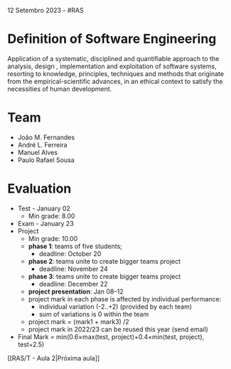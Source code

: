 12 Setembro 2023 - #RAS 

# Definition of Software Engineering
Application of a systematic, disciplined and quantifiable approach to the analysis, design , implementation and exploitation of software systems, resorting to knowledge, principles, techniques and methods that originate from the empirical-scientific advances, in an ethical context to satisfy the necessities of human development.

# Team
- João M. Fernandes
- André L. Ferreira    
- Manuel Alves
- Paulo Rafael Sousa

# Evaluation

- Test - January 02 
	- Min grade: 8.00 
- Exam - January 23
- Project
	- Min grade: 10.00
	- **phase 1**: teams of five students;
		- deadline: October 20
	- **phase 2**: teams unite to create bigger teams project
		- deadline: November 24
	- **phase 3**: teams unite to create bigger teams project
		- deadline: December 22
	- **project presentation**: Jan 08–12
	- project mark in each phase is affected by individual performance:
		- individual variation (-2..+2) (provided by each team)
		- sum of variations is 0 within the team
	- project mark = (mark1 + mark3) /2
	- project mark in 2022/23 can be reused this year (send email)
- Final Mark = min(0.6×max(test, project)+0.4×min(test, project), test+2.5)


[[RAS/T - Aula 2|Próxima aula]]